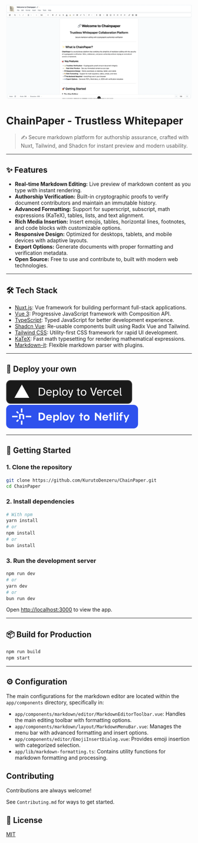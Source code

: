 ![ChainPaper](public/OpenGraph.webp)

# ChainPaper - Trustless Whitepaper

> ✍️ Secure markdown platform for authorship assurance, crafted with Nuxt, Tailwind, and Shadcn for instant preview and modern usability.

---

## ✨ Features

- **Real-time Markdown Editing:** Live preview of markdown content as you type with instant rendering.
- **Authorship Verification:** Built-in cryptographic proofs to verify document contributors and maintain an immutable history.
- **Advanced Formatting:** Support for superscript, subscript, math expressions (KaTeX), tables, lists, and text alignment.
- **Rich Media Insertion:** Insert emojis, tables, horizontal lines, footnotes, and code blocks with customizable options.
- **Responsive Design:** Optimized for desktops, tablets, and mobile devices with adaptive layouts.
- **Export Options:** Generate documents with proper formatting and verification metadata.
- **Open Source:** Free to use and contribute to, built with modern web technologies.

---

## 🛠️ Tech Stack

- [Nuxt.js](https://nuxt.com/): Vue framework for building performant full-stack applications.
- [Vue 3](https://vuejs.org/): Progressive JavaScript framework with Composition API.
- [TypeScript](https://www.typescriptlang.org/): Typed JavaScript for better development experience.
- [Shadcn Vue](https://www.shadcn-vue.com/): Re-usable components built using Radix Vue and Tailwind.
- [Tailwind CSS](https://tailwindcss.com/): Utility-first CSS framework for rapid UI development.
- [KaTeX](https://katex.org/): Fast math typesetting for rendering mathematical expressions.
- [Markdown-it](https://github.com/markdown-it/markdown-it): Flexible markdown parser with plugins.

---

## 🚀 Deploy your own

[![Deploy with Vercel](_deploy_vercel.svg)](https://vercel.com/new/clone?repository-url=https://github.com/KurutoDenzeru/chainpaper)  [![Deploy with Netlify](_deploy_netlify.svg)](https://app.netlify.com/start/deploy?repository=https://github.com/KurutoDenzeru/chainpaper)

---

## 🚀 Getting Started

### 1. Clone the repository

```bash
git clone https://github.com/KurutoDenzeru/ChainPaper.git
cd ChainPaper
```

### 2. Install dependencies

```bash
# With npm
yarn install
# or
npm install
# or
bun install
```

### 3. Run the development server

```bash
npm run dev
# or
yarn dev
# or
bun run dev
```

Open [http://localhost:3000](http://localhost:3000) to view the app.

---

## 📦 Build for Production

```bash
npm run build
npm start
```

---

## ⚙️ Configuration

The main configurations for the markdown editor are located within the `app/components` directory, specifically in:

- `app/components/markdown/editor/MarkdownEditorToolbar.vue`: Handles the main editing toolbar with formatting options.
- `app/components/markdown/layout/MarkdownMenuBar.vue`: Manages the menu bar with advanced formatting and insert options.
- `app/components/editor/EmojiInsertDialog.vue`: Provides emoji insertion with categorized selection.
- `app/lib/markdown-formatting.ts`: Contains utility functions for markdown formatting and processing.

## Contributing

Contributions are always welcome!

See `Contributing.md` for ways to get started.

<!-- Please adhere to this project's `Code of Conduct`. -->

## 📄 License

[MIT](LICENSE)
